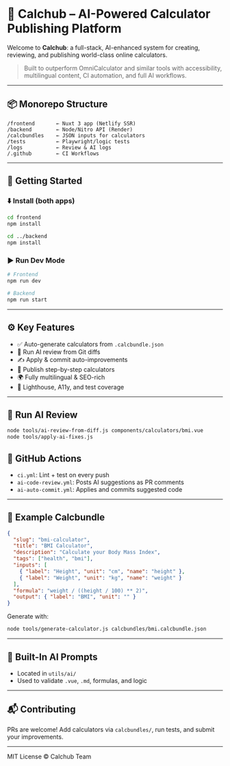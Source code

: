 # 🧮 Calchub – AI-Powered Calculator Publishing Platform

Welcome to **Calchub**: a full-stack, AI-enhanced system for creating, reviewing, and publishing world-class online calculators.

> Built to outperform OmniCalculator and similar tools with accessibility, multilingual content, CI automation, and full AI workflows.

---

## 📦 Monorepo Structure

```
/frontend       ← Nuxt 3 app (Netlify SSR)
/backend        ← Node/Nitro API (Render)
/calcbundles    ← JSON inputs for calculators
/tests          ← Playwright/logic tests
/logs           ← Review & AI logs
/.github        ← CI Workflows
```

---

## 🚀 Getting Started

### ⬇️ Install (both apps)

```bash
cd frontend
npm install

cd ../backend
npm install
```

### ▶️ Run Dev Mode

```bash
# Frontend
npm run dev

# Backend
npm run start
```

---

## ⚙️ Key Features

- ✅ Auto-generate calculators from `.calcbundle.json`
- 🧠 Run AI review from Git diffs
- ✍️ Apply & commit auto-improvements
- 📄 Publish step-by-step calculators
- 🌍 Fully multilingual & SEO-rich
- 🧪 Lighthouse, A11y, and test coverage

---

## 🧪 Run AI Review

```bash
node tools/ai-review-from-diff.js components/calculators/bmi.vue
node tools/apply-ai-fixes.js
```

## 🔄 GitHub Actions

- `ci.yml`: Lint + test on every push
- `ai-code-review.yml`: Posts AI suggestions as PR comments
- `ai-auto-commit.yml`: Applies and commits suggested code

---

## 🤖 Example Calcbundle

```json
{
  "slug": "bmi-calculator",
  "title": "BMI Calculator",
  "description": "Calculate your Body Mass Index",
  "tags": ["health", "bmi"],
  "inputs": [
    { "label": "Height", "unit": "cm", "name": "height" },
    { "label": "Weight", "unit": "kg", "name": "weight" }
  ],
  "formula": "weight / ((height / 100) ** 2)",
  "output": { "label": "BMI", "unit": "" }
}
```

Generate with:
```bash
node tools/generate-calculator.js calcbundles/bmi.calcbundle.json
```

---

## 🧠 Built-In AI Prompts

- Located in `utils/ai/`
- Used to validate `.vue`, `.md`, formulas, and logic

---

## 📬 Contributing

PRs are welcome! Add calculators via `calcbundles/`, run tests, and submit your improvements.

---
MIT License © Calchub Team